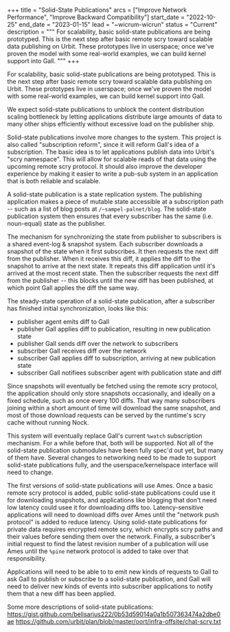 +++
title = "Solid-State Publications"
arcs = ["Improve Network Performance", "Improve Backward Compatibility"]
start_date = "2022-10-25"
end_date = "2023-01-15"
lead = "~wicrum-wicrun"
status = "Current"
description = """
For scalability, basic solid-state publications are being prototyped.  This is the next step after basic remote scry toward scalable data publishing on Urbit.  These prototypes live in userspace; once we've proven the model with some real-world examples, we can build kernel support into Gall.
"""
+++

For scalability, basic solid-state publications are being prototyped.  This is the next step after basic remote scry toward scalable data publishing on Urbit.  These prototypes live in userspace; once we've proven the model with some real-world examples, we can build kernel support into Gall.

We expect solid-state publications to unblock the content distribution scaling bottleneck by letting applications distribute large amounts of data to many other ships efficiently without excessive load on the publisher ship.

Solid-state publications involve more changes to the system.  This project is also called "subscription reform", since it will reform Gall's idea of a subscription.  The basic idea is to let applications publish data into Urbit's "scry namespace".  This will allow for scalable reads of that data using the upcoming remote scry protocol.  It should also improve the developer experience by making it easier to write a pub-sub system in an application that is both reliable and scalable.

A solid-state publication is a state replication system.  The publishing application makes a piece of mutable state accessible at a subscription path -- such as a list of blog posts at `/~sampel-palnet/blog`.  The solid-state publication system then ensures that every subscriber has the same (i.e. noun-equal) state as the publisher.

The mechanism for synchronizing the state from publisher to subscribers is a shared event-log & snapshot system.  Each subscriber downloads a snapshot of the state when it first subscribes.  It then requests the next diff from the publisher.  When it receives this diff, it applies the diff to the snapshot to arrive at the next state.  It repeats this diff application until it's arrived at the most recent state.  Then the subscriber requests the next diff from the publisher -- this blocks until the new diff has been published, at which point Gall applies the diff the same way.

The steady-state operation of a solid-state publication, after a subscriber has finished initial synchronization, looks like this:
- publisher agent emits diff to Gall
- publisher Gall applies diff to publication, resulting in new publication state
- publisher Gall sends diff over the network to subscribers
- subscriber Gall receives diff over the network
- subscriber Gall applies diff to subscription, arriving at new publication state
- subscriber Gall notifiees subscriber agent with publication state and diff

Since snapshots will eventually be fetched using the remote scry protocol, the application should only store snapshots occasionally, and ideally on a fixed schedule, such as once every 100 diffs.  That way many subscribers joining within a short amount of time will download the same snapshot, and most of those download requests can be served by the runtime's scry cache without running Nock.

This system will eventually replace Gall's current `%watch` subscription mechanism.  For a while before that, both will be supported.  Not all of the solid-state publication submodules have been fully spec'd out yet, but many of them have.  Several changes to networking need to be made to support solid-state publications fully, and the userspace/kernelspace interface will need to change.

The first versions of solid-state publications will use Ames.  Once a basic remote scry protocol is added, public solid-state publications could use it for downloading snapshots, and applications like blogging that don't need low latency could usee it for downloading diffs too.  Latency-sensitive applications will need to download diffs over Ames until the "network push protocol" is added to reduce latency.  Using solid-state publications for private data requires encrypted remote scry, which encrypts scry paths and their values before sending them over the network.  Finally, a subscriber's initial request to find the latest revision number of a publication will use Ames until the `%pine` network protocol is added to take over that responsibility.

Applications will need to be able to to emit new kinds of requests to Gall to ask Gall to publish or subscribe to a solid-state publication, and Gall will need to deliver new kinds of events into subscriber applications to notify them that a new diff has been applied.

Some more descriptions of solid-state publications:
https://gist.github.com/belisarius222/0b53d59014a0a1b507363474a2dbe0ae
https://github.com/urbit/plan/blob/master/oort/infra-offsite/chat-scry.txt
